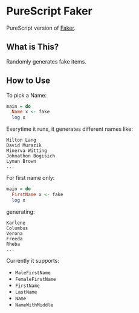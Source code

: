 # PureScript Faker

PureScript version of [Faker](https://github.com/faker-ruby/faker).


## What is This?

Randomly generates fake items.


## How to Use

To pick a Name:

```purescript
main = do
  Name x <- fake
  log x
```

Everytime it runs, it generates different names like:

```
Milton Lang
David Murazik
Minerva Witting
Johnathon Bogisich
Lyman Brown
...
```

For first name only:

```purescript
main = do
  FirstName x <- fake
  log x
```

generating:

```
Karlene
Columbus
Verona
Freeda
Rheba
...
```

Currently it supports:

- `MaleFirstName`
- `FemaleFirstName`
- `FirstName`
- `LastName`
- `Name`
- `NameWithMiddle`
